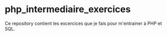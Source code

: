php_intermediaire_exercices
===========================

Ce repository contient les excercices que je fais pour m'entrainer à PHP et SQL.
